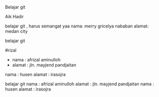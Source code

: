 Belajar git

Aik Hadir

belajar git , harus semangat yaa
nama: merry gricelya nababan
alamat: medan city

belajar git

#rizal
- nama   : afrizal aminulloh
- alamat : jln. mayjend pandjaitan

nama : husen
alamat : irasojra


belajar git
nama   : afrizal aminulloh
alamat : jln. mayjend pandjaitan
nama : husen
alamat : irasojra

